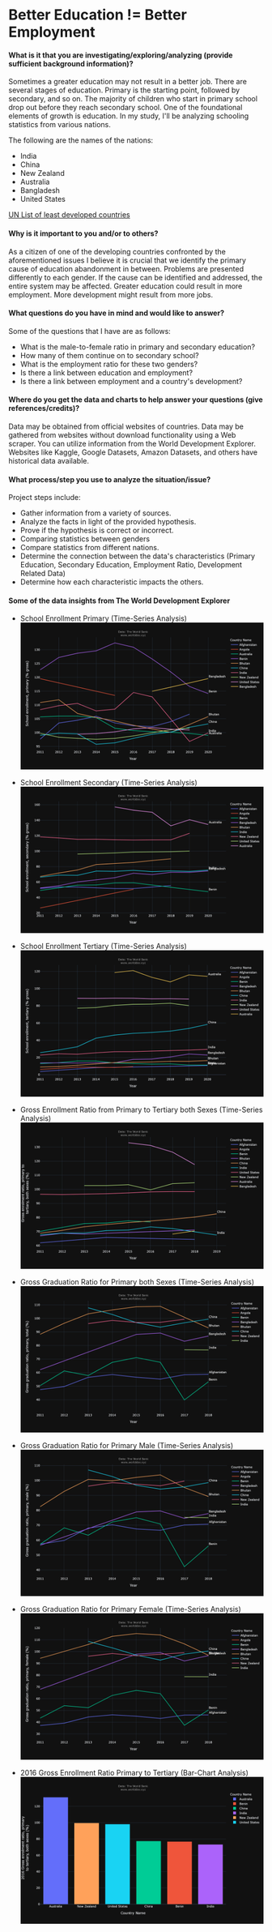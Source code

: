 # Better Education !=  Better Employment

#### What is it that you are investigating/exploring/analyzing (provide sufficient background information)?
Sometimes a greater education may not result in a better job. There are several stages of education. Primary is the starting point, followed by secondary, and so on. The majority of children who start in primary school drop out before they reach secondary school. One of the foundational elements of growth is education. In my study, I'll be analyzing schooling statistics from various nations.

The following are the names of the nations:
- India
- China
- New Zealand
- Australia
- Bangladesh
- United States

[UN List of least developed countries](https://unctad.org/topic/least-developed-countries/list)

#### Why is it important to you and/or to others?
As a citizen of one of the developing countries confronted by the aforementioned issues I believe it is crucial that we identify the primary cause of education abandonment in between. Problems are presented differently to each gender. If the cause can be identified and addressed, the entire system may be affected. Greater education could result in more employment. More development might result from more jobs. 

#### What questions do you have in mind and would like to answer?
Some of the questions that I have are as follows:
- What is the male-to-female ratio in primary and secondary education?
- How many of them continue on to secondary school?
- What is the employment ratio for these two genders?
- Is there a link between education and employment?
- Is there a link between employment and a country's development?

#### Where do you get the data and charts to help answer your questions (give references/credits)?  
Data may be obtained from official websites of countries. Data may be gathered from websites without download functionality using a Web scraper. You can utilize information from the World Development Explorer. Websites like Kaggle, Google Datasets, Amazon Datasets, and others have historical data available.


#### What process/step you use to analyze the situation/issue?
Project steps include:
- Gather information from a variety of sources.
- Analyze the facts in light of the provided hypothesis.
- Prove if the hypothesis is correct or incorrect.
- Comparing statistics between genders
- Compare statistics from different nations.
- Determine the connection between the data's characteristics (Primary Education, Secondary Education, Employment Ratio, Development Related Data)
- Determine how each characteristic impacts the others.

#### Some of the data insights from The World Development Explorer

- School Enrollment Primary (Time-Series Analysis)
![School Enrollment Primary](https://github.com/Ishani-Patel/data690_fall2022/blob/main/data690_world_dev/Charts/timeseries_primary_enroll.png)

- School Enrollment Secondary (Time-Series Analysis)
![School Enrollment Secondary](https://github.com/Ishani-Patel/data690_fall2022/blob/main/data690_world_dev/Charts/timeseries_secondary_enroll.png)

- School Enrollment Tertiary (Time-Series Analysis)
![School Enrollment Tertiary](https://github.com/Ishani-Patel/data690_fall2022/blob/main/data690_world_dev/Charts/timeseries_tertiary_enroll.png)

- Gross Enrollment Ratio from Primary to Tertiary both Sexes (Time-Series Analysis)
![Gross Enrollment Ratio from Primary to Tertiary both Sexes](https://github.com/Ishani-Patel/data690_fall2022/blob/main/data690_world_dev/Charts/timeseries_primarytotertiary.png)

- Gross Graduation Ratio for Primary both Sexes (Time-Series Analysis)
![Gross Graduation Ratio for Primary](https://github.com/Ishani-Patel/data690_fall2022/blob/main/data690_world_dev/Charts/timeseries_graduation_ratio_total.png)

- Gross Graduation Ratio for Primary Male (Time-Series Analysis)
![Gross Graduation Ratio for Primary](https://github.com/Ishani-Patel/data690_fall2022/blob/main/data690_world_dev/Charts/timeseries_graduation_ratio_male.png)

- Gross Graduation Ratio for Primary Female (Time-Series Analysis)
![Gross Graduation Ratio for Primary](https://github.com/Ishani-Patel/data690_fall2022/blob/main/data690_world_dev/Charts/timeseries_graduation_ratio_female.png)

- 2016 Gross Enrollment Ratio Primary to Tertiary (Bar-Chart Analysis)
![2016 Gross Enrollment Ratio Primary to Tertiary](https://github.com/Ishani-Patel/data690_fall2022/blob/main/data690_world_dev/Charts/time_series_2nd_2.png)
